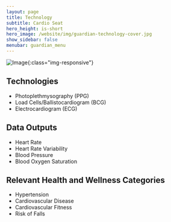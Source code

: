 ```yaml
---
layout: page
title: Technology
subtitle: Cardio Seat
hero_height: is-short
hero_image: /website/img/guardian-technology-cover.jpg
show_sidebar: false
menubar: guardian_menu
---
```


![Image](/website/img/guardian/cardio-seat.png){:class="img-responsive"}

## Technologies
- Photoplethmysography (PPG)
- Load Cells/Ballistocardiogram (BCG)
- Electrocardiogram (ECG)

## Data Outputs
- Heart Rate
- Heart Rate Variability
- Blood Pressure
- Blood Oxygen Saturation

## Relevant Health and Wellness Categories
- Hypertension
- Cardiovascular Disease
- Cardiovascular Fitness
- Risk of Falls
